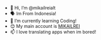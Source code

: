 - 👋 Hi, I’m @mikailreialt
- 🗣️ Im From Indonesia!
- 🌱 I’m currently learning Coding!
- 😊 My main account is [MIKAILREI](https://github.com/mikailrei)
- 📫 I love translating apps when im bored!

<!---
mikailreialt/mikailreialt is a ✨ special ✨ repository because its `README.md` (this file) appears on your GitHub profile.
You can click the Preview link to take a look at your changes.
--->
